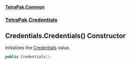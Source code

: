 #### [TetraPak.Common](index.md 'index')
### [TetraPak](TetraPak.md 'TetraPak').[Credentials](TetraPak_Credentials.md 'TetraPak.Credentials')
## Credentials.Credentials() Constructor
Initializes the [Credentials](TetraPak_Credentials.md 'TetraPak.Credentials') value.  
```csharp
public Credentials();
```
